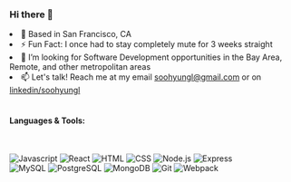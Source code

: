 ### Hi there 👋
<!--
**soohyungl/soohyungl** is a ✨ _special_ ✨ repository because its `README.md` (this file) appears on your GitHub profile.

Here are some ideas to get you started:

- 🔭 I’m currently working on ...
- 🌱 I’m currently learning ...
- 👯 I’m looking to collaborate on ...
- 🤔 I’m looking for help with ...
- 💬 Ask me about ...
- 📫 How to reach me: ...
- 😄 Pronouns: ...
- ⚡ Fun fact: ...
-->
<li>📍 Based in San Francisco, CA</li>
<li>⚡ Fun Fact: I once had to stay completely mute for 3 weeks straight </li>
<li>🤔 I’m looking for Software Development opportunities in the Bay Area, Remote, and other metropolitan areas</li>
 <li>📫 Let's talk! Reach me at my email <a target="_blank" rel="noopener noreferrer" href="mailto:soohyungl@gmail.com">soohyungl@gmail.com</a> or on <a target="_blank" rel="noopener noreferrer" href="https://www.linkedin.com/in/soohyungl/">linkedin/soohyungl</a></li>
<br>
<h4>Languages & Tools:</h4>
<br>
<p>
 <img src="https://camo.githubusercontent.com/54594146796f3ae2f8800c01108cec243a40064e093cc8cd3e06594125e32989/68747470733a2f2f696d672e736869656c64732e696f2f62616467652f4a6176615363726970742532302d2532333332333333302e7376673f267374796c653d666c61742d737175617265266c6f676f3d6a617661736372697074266c6f676f436f6c6f723d253233463744463145" alt="Javascript">

 <img src="https://camo.githubusercontent.com/69b5bb56a79bd7f32a5ae1480b98f6e3894bfc213ea9175c5654041ee700f77c/68747470733a2f2f696d672e736869656c64732e696f2f62616467652f52656163742532302d2532333230323332612e7376673f267374796c653d666c61742d737175617265266c6f676f3d7265616374266c6f676f436f6c6f723d253233363144414642" alt="React">

 <img src="https://camo.githubusercontent.com/e84e8c46debf47a0dbec25b8887678258beb3fc26c01c16dce6f666ac0f73dcc/68747470733a2f2f696d672e736869656c64732e696f2f62616467652f48544d4c352532302d2532334533344632362e7376673f267374796c653d666c61742d737175617265266c6f676f3d68746d6c35266c6f676f436f6c6f723d7768697465" alt="HTML">

 <img src="https://camo.githubusercontent.com/fa6aefcad320ce174a226fb4cb2fd1d29f9d01197f96cfac1286162ea5f3ca3d/68747470733a2f2f696d672e736869656c64732e696f2f62616467652f435353332532302d2532333135373242362e7376673f267374796c653d666c61742d737175617265266c6f676f3d63737333266c6f676f436f6c6f723d7768697465" alt="CSS">

 <img src="https://camo.githubusercontent.com/64838c3fd8a0341d25c87fb2d5b3e443cedc3d701f959591781f8d60c1de9b6e/68747470733a2f2f696d672e736869656c64732e696f2f62616467652f4e6f64652e6a732532302d2532333433383533442e7376673f267374796c653d666c61742d737175617265266c6f676f3d6e6f64652e6a73266c6f676f436f6c6f723d7768697465" alt="Node.js">

 <img src="https://camo.githubusercontent.com/b8c9353fe0730fa7730879bde249806018bcac849ffe2aa0a8b16a7a6b15e6f8/68747470733a2f2f696d672e736869656c64732e696f2f62616467652f457870726573732532302d2532333430346435392e7376673f267374796c653d666c61742d737175617265" alt="Express">

  <br>

 <img src="https://camo.githubusercontent.com/dd2920722d59b86e158b263c77db4b80ba81f9105d86cf8a37254ebac68503a4/68747470733a2f2f696d672e736869656c64732e696f2f62616467652f4d7953514c2d2532333030662e7376673f267374796c653d666c61742d737175617265266c6f676f3d6d7973716c266c6f676f436f6c6f723d7768697465" alt="MySQL">

 <img src="https://camo.githubusercontent.com/0d983c9096b191cbc437844fcfdb93ea247f5c7c0f623051ce252f4ee78ec807/68747470733a2f2f696d672e736869656c64732e696f2f62616467652f506f737467726553514c2d2532333331363139322e7376673f267374796c653d666c61742d737175617265266c6f676f3d706f737467726573716c266c6f676f436f6c6f723d7768697465" alt="PostgreSQL">

 <img src="https://camo.githubusercontent.com/121989d41c7c952d553c9b32a2acaff506468bd20b176ba51a9ceecc14de927e/68747470733a2f2f696d672e736869656c64732e696f2f62616467652f4d6f6e676f44422d2532333465613934622e7376673f267374796c653d666c61742d737175617265266c6f676f3d6d6f6e676f6462266c6f676f436f6c6f723d7768697465" alt="MongoDB">

 <img src="https://camo.githubusercontent.com/38dc483f86127bf22df70fa9a1c3f497f2dca29ee0d58ee61ce50e5d8ea567a3/68747470733a2f2f696d672e736869656c64732e696f2f62616467652f4769742532302d2532334630353033332e7376673f267374796c653d666c61742d737175617265266c6f676f3d676974266c6f676f436f6c6f723d7768697465" alt="Git">

 <img src="https://camo.githubusercontent.com/9151f8465c3083d11034c1076fd598bf62060988e8992589fb6834b90ecec71c/68747470733a2f2f696d672e736869656c64732e696f2f62616467652f7765627061636b2532302d2532333844443646392e7376673f267374796c653d666c61742d737175617265266c6f676f3d7765627061636b266c6f676f436f6c6f723d626c61636b" alt="Webpack">
</p>
